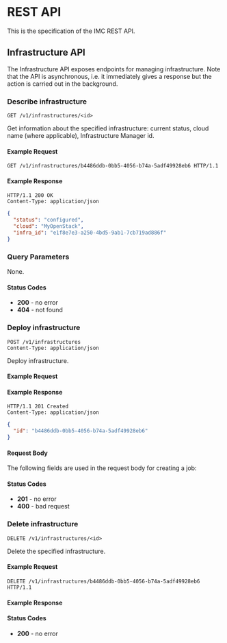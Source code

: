 # REST API

This is the specification of the IMC REST API. 

## Infrastructure API

The Infrastructure API exposes endpoints for managing infrastructure. Note that the API is asynchronous, i.e. it immediately gives a response but the action is carried out in the background.

### Describe infrastructure

```
GET /v1/infrastructures/<id>
```

Get information about the specified infrastructure: current status, cloud name (where applicable), Infrastructure Manager id.

#### Example Request

```http
GET /v1/infrastructures/b4486ddb-0bb5-4056-b74a-5adf49928eb6 HTTP/1.1
```

#### Example Response

```http
HTTP/1.1 200 OK
Content-Type: application/json
```

```json
{
  "status": "configured",
  "cloud": "MyOpenStack",
  "infra_id": "e1f8e7e3-a250-4bd5-9ab1-7cb719ad886f"
}
```

### Query Parameters

None.

#### Status Codes

- **200** - no error
- **404** - not found

### Deploy infrastructure

```
POST /v1/infrastructures
Content-Type: application/json
```
Deploy infrastructure.

#### Example Request

#### Example Response

```http
HTTP/1.1 201 Created
Content-Type: application/json
```

```json
{
  "id": "b4486ddb-0bb5-4056-b74a-5adf49928eb6"
}
```
#### Request Body

The following fields are used in the request body for creating a job:



#### Status Codes

- **201** - no error
- **400** - bad request

### Delete infrastructure

```
DELETE /v1/infrastructures/<id>
```

Delete the specified infrastructure.

#### Example Request

```http
DELETE /v1/infrastructures/b4486ddb-0bb5-4056-b74a-5adf49928eb6 HTTP/1.1
```

#### Example Response

#### Status Codes

- **200** - no error

